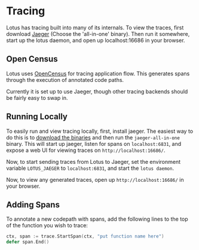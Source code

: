 # Tracing

Lotus has tracing built into many of its internals. To view the traces, first download [Jaeger](https://www.jaegertracing.io/download/) (Choose the 'all-in-one' binary). Then run it somewhere, start up the lotus daemon, and open up localhost:16686 in your browser.

## Open Census

Lotus uses [OpenCensus](https://opencensus.io/) for tracing application flow.
This generates spans
through the execution of annotated code paths.

Currently it is set up to use Jaeger, though other tracing backends should be
fairly easy to swap in.

## Running Locally

To easily run and view tracing locally, first, install jaeger. The easiest way
to do this is to [download the binaries](https://www.jaegertracing.io/download/) and then run the `jaeger-all-in-one`
binary. This will start up jaeger, listen for spans on `localhost:6831`, and
expose a web UI for viewing traces on `http://localhost:16686/`.

Now, to start sending traces from Lotus to Jaeger, set the environment variable
`LOTUS_JAEGER` to `localhost:6831`, and start the `lotus daemon`.

Now, to view any generated traces, open up `http://localhost:16686/` in your
browser.

## Adding Spans

To annotate a new codepath with spans, add the following lines to the top of the function you wish to trace:

```go
ctx, span := trace.StartSpan(ctx, "put function name here")
defer span.End()
```
